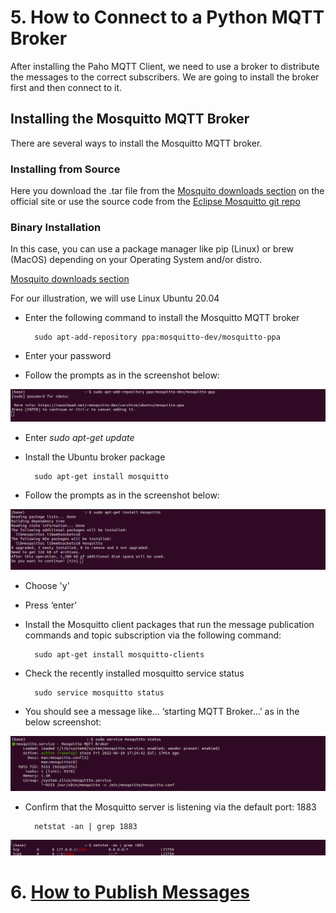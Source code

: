 # 5. How to Connect to a Python MQTT Broker

After installing the Paho MQTT Client, we need to use a broker to distribute the messages to the correct subscribers. We are going to install the broker first and then connect to it.

## Installing the Mosquitto MQTT Broker

There are several ways to install the Mosquitto MQTT broker. 

### Installing from Source

Here you download the .tar file from the [Mosquito downloads section](https://mosquitto.org/download/) on the official site or use the source code from the [Eclipse Mosquitto git repo](https://github.com/eclipse/mosquitto) 

### Binary Installation

In this case, you can use a package manager like pip (Linux) or brew (MacOS) depending on your Operating System and/or distro.

[Mosquito downloads section](https://mosquitto.org/download/) 

For our illustration, we will use Linux Ubuntu 20.04

- Enter the following command to install the Mosquitto MQTT broker

        sudo apt-add-repository ppa:mosquitto-dev/mosquitto-ppa

- Enter your password

- Follow the prompts as in the screenshot below:

![install the mosquitto broker from the repository](/Eclipse_Paho/mqtt%20broker.png)

- Enter *sudo apt-get update*

- Install the Ubuntu broker package 

        sudo apt-get install mosquitto

- Follow the prompts as in the screenshot below:

![install the mosquitto broker](/Eclipse_Paho/mosquitto%20broker%202.png)

- Choose 'y'

- Press ‘enter’

- Install the Mosquitto client packages that run the message publication commands and topic subscription via the following command:

        sudo apt-get install mosquitto-clients

- Check the recently installed mosquitto service status

        sudo service mosquitto status

- You should see a message like… ‘starting MQTT Broker…’ as in the below screenshot:

![mosquitto service status](/Eclipse_Paho/broker%203.png)

- Confirm that the Mosquitto server is listening via the default port: 1883

        netstat -an | grep 1883

![mosquitto server port](/Eclipse_Paho/broker.png)

# 6. [How to Publish Messages](/Eclipse_Paho/06_how_to_publish_messages.md)